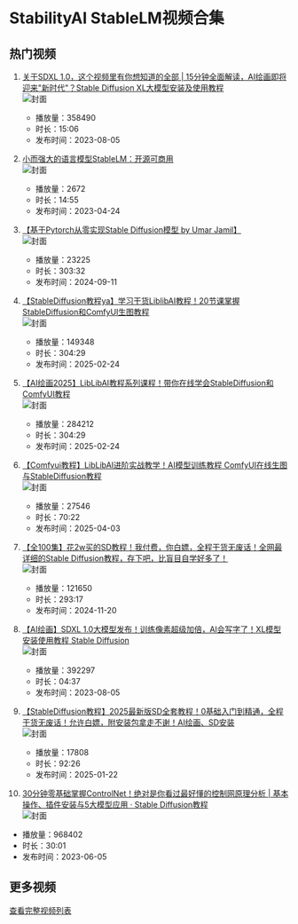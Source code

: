 # StabilityAI StableLM视频合集

## 热门视频

1. [关于SDXL 1.0，这个视频里有你想知道的全部 | 15分钟全面解读，AI绘画即将迎来"新时代"？Stable Diffusion XL大模型安装及使用教程](https://www.bilibili.com/video/av914325434)  
   ![封面](images/5d15073acd957b32bc05c2504aac129039e4ccd3.jpg)  
   - 播放量：358490
   - 时长：15:06
   - 发布时间：2023-08-05

2. [小而强大的语言模型StableLM：开源可商用](https://www.bilibili.com/video/av740345094)  
   ![封面](images/233d9ff35f622877f8bc027318a24e691c2f7915.jpg)  
   - 播放量：2672
   - 时长：14:55
   - 发布时间：2023-04-24

3. [【基于Pytorch从零实现Stable Diffusion模型 by Umar Jamil】](https://www.bilibili.com/video/av113118751495324)  
   ![封面](images/8d09fdaf5ef19c64e089a82543fd92d2219b2eb0.jpg)  
   - 播放量：23225
   - 时长：303:32
   - 发布时间：2024-09-11

4. [【StableDiffusion教程ya】学习干货LiblibAI教程！20节课掌握StableDiffusion和ComfyUI生图教程](https://www.bilibili.com/video/av114059030693257)  
   ![封面](images/cb0a21e587a9bb5323df366c94a479721277702a.jpg)  
   - 播放量：149348
   - 时长：304:29
   - 发布时间：2025-02-24

5. [【AI绘画2025】LibLibAI教程系列课程！带你在线学会StableDiffusion和ComfyUI教程](https://www.bilibili.com/video/av114059013788686)  
   ![封面](images/9c20bdbb364beada9bb92d0514d4dca0bd4b9c89.jpg)  
   - 播放量：284212
   - 时长：304:29
   - 发布时间：2025-02-24

6. [【Comfyui教程】LibLibAI进阶实战教学！AI模型训练教程 ComfyUI在线生图与StableDiffusion教程](https://www.bilibili.com/video/av114274315800094)  
   ![封面](images/daa7df60eecd84045c567afe025f576d9495c42c.jpg)  
   - 播放量：27546
   - 时长：70:22
   - 发布时间：2025-04-03

7. [【全100集】花2w买的SD教程！我付费，你白嫖，全程干货无废话！全网最详细的Stable Diffusion教程，存下吧，比盲目自学好多了！](https://www.bilibili.com/video/av113514878341105)  
   ![封面](images/65d8cb743d8626294735c35462ade47eff938650.png)  
   - 播放量：121650
   - 时长：293:17
   - 发布时间：2024-11-20

8. [【AI绘画】SDXL 1.0大模型发布！训练像素超级加倍，AI会写字了！XL模型安装使用教程 Stable Diffusion](https://www.bilibili.com/video/av316769711)  
   ![封面](images/a11c360e4bb11e4b3bf9b3bbd3ead3e2077253e4.jpg)  
   - 播放量：392297
   - 时长：04:37
   - 发布时间：2023-08-05

9. [【StableDiffusion教程】2025最新版SD全套教程！0基础入门到精通，全程干货无废话！允许白嫖，附安装包拿走不谢！AI绘画、SD安装](https://www.bilibili.com/video/av113869263475678)  
   ![封面](images/53a652b0577132fa76ae58dd792cc71934773a17.jpg)  
   - 播放量：17808
   - 时长：92:26
   - 发布时间：2025-01-22

10. [30分钟零基础掌握ControlNet！绝对是你看过最好懂的控制网原理分析 | 基本操作、插件安装与5大模型应用 · Stable Diffusion教程](https://www.bilibili.com/video/av996974618)  
   ![封面](images/435a1c3fcde95910c71bfabac9d046596d72cce4.jpg)  
   - 播放量：968402
   - 时长：30:01
   - 发布时间：2023-06-05

## 更多视频

[查看完整视频列表](https://www.bilibili.com/search?keyword=StabilityAI)